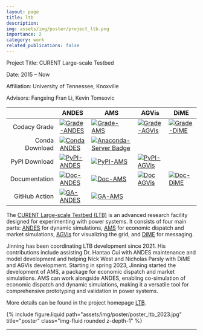 ```yaml
---
layout: page
title: ltb
description:
img: assets/img/poster/project_ltb.png
importance: 2
category: work
related_publications: false
---
```


Project Title: CURENT Large-scale Testbed

Date: 2015 – Now

Affiliation: University of Tennessee, Knoxville

Advisors: Fangxing Fran Li, Kevin Tomsovic

|                           | ANDES                                                                                                                                                                                                                                                    | AMS                                                                                                                                                                                                                      | AGVis                                                                                                                                                                                                                         | DiME                                                                                                                                                                                                                   |
|--------------------------:|----------------------------------------------------------------------------------------------------------------------------------------------------------------------------------------------------------------------------------------------------------|--------------------------------------------------------------------------------------------------------------------------------------------------------------------------------------------------------------------------|-------------------------------------------------------------------------------------------------------------------------------------------------------------------------------------------------------------------------------|------------------------------------------------------------------------------------------------------------------------------------------------------------------------------------------------------------------------|
|              Codacy Grade | [ ![Grade-ANDES]( https://api.codacy.com/project/badge/Grade/17b8e8531af343a7a4351879c0e6b5da ) ]( https://app.codacy.com/app/cuihantao/andes?utm_source=github.com&utm_medium=referral&utm_content=cuihantao/andes&utm_campaign=Badge_Grade_Dashboard ) | [![Grade-AMS]( https://app.codacy.com/project/badge/Grade/69456da1b8634f2f984bd769e35f0050 ) ]( https://app.codacy.com/gh/CURENT/ams/dashboard?utm_source=gh&utm_medium=referral&utm_content=&utm_campaign=Badge_grade ) | [ ![Grade-AGVis]( https://app.codacy.com/project/badge/Grade/8fbf0bc95f784af09c3dc5ce36b20a04 ) ]( https://app.codacy.com/gh/CURENT/agvis/dashboard?utm_source=gh&utm_medium=referral&utm_content=&utm_campaign=Badge_grade ) | [ ![Grade-DiME](https://app.codacy.com/project/badge/Grade/a43bcec26c544c7e82355d01571020d6)](https://app.codacy.com/gh/CURENT/dime/dashboard?utm_source=gh&utm_medium=referral&utm_content=&utm_campaign=Badge_grade) |
|            Conda Download | [![Conda ANDES](https://anaconda.org/conda-forge/andes/badges/version.svg)](https://anaconda.org/conda-forge/andes)| [![Anaconda-Server Badge](https://anaconda.org/conda-forge/ltbams/badges/version.svg)](https://anaconda.org/conda-forge/ltbams) |                                                                                                                                                                                                                               |                                                                                                                                                                                                                        |
|             PyPI Download | [![PyPI-ANDES](https://img.shields.io/pypi/v/andes)](https://pypi.org/project/andes/)                                                                                                                                                                    | [![PyPI-AMS](https://img.shields.io/pypi/v/ltbams)](https://pypi.org/project/ltbams/)                                                                                                                                    | [![PyPI-AGVis](https://img.shields.io/pypi/v/agvis)](https://pypi.org/project/agvis/)                                                                                                                                         |                                                                                                                                                                                                                        |
| Documentation | [ ![Doc-ANDES]( https://readthedocs.org/projects/andes/badge/?version=latest ) ]( https://andes.readthedocs.io/en/latest/?badge=latest )                                                                                                                 | [ ![Doc-AMS]( https://readthedocs.org/projects/ams/badge/?version=latest ) ]( https://ltb.readthedocs.io/projects/ams/en/latest/?badge=latest )                                                                          | [ ![Doc AGVis]( https://readthedocs.org/projects/agvis/badge/?version=latest ) ]( https://ltb.readthedocs.io/projects/agvis/en/latest/?badge=latest )                                                                        | [ ![Doc-DiME]( https://readthedocs.org/projects/ltbdime/badge/?version=latest ) ]( https://ltb.readthedocs.io/projects/dime/en/latest/?badge=latest )                                                                  |
|             GitHub Action | [ ![GA-ANDES]( https://github.com/curent/andes/workflows/Python%20application/badge.svg ) ]( https://github.com/curent/andes/actions )                                                                                                                   | [ ![GA-AMS]( https://github.com/CURENT/ams/workflows/Python%20application/badge.svg ) ]( https://github.com/curent/ams/actions )                                                                                         |                                                                                                                                                                                                                               |                                                                                                                                                                                                                        |

The [CURENT Large-scale Testbed (LTB)][LTB] is an advanced research facility designed for experimenting with power systems.
It consists of four main parts:
[ANDES][ANDES] for dynamic simulations,
[AMS][AMS] for economic dispatch and market simulations,
[AGVis][AGVis] for visualizing the grid,
and [DiME][DiME] for messaging.

Jinning has been coordinating LTB development since 2021.
His contributions include assisting Dr. Hantao Cui with ANDES maintenance and model development and helping Nick West and Nicholas Parsly with DiME and AGVis development.
Starting in spring 2023, Jinning started the development of AMS, a package for economic dispatch and market simulations.
AMS can work alongside ANDES, enabling co-simulation of economic dispatch and dynamic simulations, making it a versatile tool for comprehensive prototyping and validation in power systems.

More details can be found in the project homepage [LTB][LTB Web].

<div class="row">
    <div class="col-sm mt-3 mt-md-0">
        {% include figure.liquid path="assets/img/poster/poster_ltb_2023.jpg" title="poster" class="img-fluid rounded z-depth-1" %}
    </div>
</div>

---

[LTB Web]: https://ltb.curent.org
[LTB]: https://github.com/CURENT
[ANDES]: https://github.com/CURENT/andes
[AMS]: https://github.com/CURENT/ams
[AGVis]: https://github.com/CURENT/agvis
[DiME]: https://github.com/CURENT/dime
